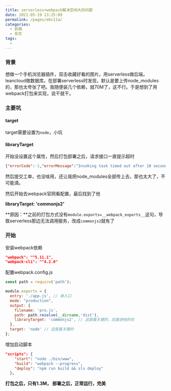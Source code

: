 ```yaml
---
title: serverless+webpack解决空间大的问题
date: 2021-05-19 13:25:09
permalink: /pages/ebc11a/
categories:
  - 前端
  - 杂文
tags:
  - 
---
```

### 背景

想做一个手机浏览器插件，双击收藏好看的图片。用serverless做后端，leancloud做数据库。在部署serverless时发现，默认是要上传node_modules的，那也太夸张了吧。我随便装几个依赖，就70M了，这不行。于是想到了用webpack打包来实现，说干就干。

<!-- more -->


### 主要坑

#### target

target需要设置为`node`，小坑



#### libraryTarget

开始没设置这个属性，然后打包部署之后，请求接口一直提示超时

```json
{"errorCode":-1,"errorMessage":"Invoking task timed out after 10 seconds","requestId":"ddaa2df566de8e2540272e360b06329c","statusCode":433}
```

然后提交工单，也没啥用，还让我把node_modules全部传上去，那也太大了，不可能滴。

然后开始去webpack官网看配置，最后找到了他

**libraryTarget: 'commonjs2'**

**原因：**之前的打包方式没有`module.exports=__webpack_exports__`这句，导致serverless那边无法调用服务，改成`commonjs2`就有了



### 开始

安装webpack依赖

```json
"webpack": "^5.11.1",
"webpack-cli": "^4.2.0"
```



配置webpack.config.js

```js
const path = require('path');

module.exports = {
  entry: './app.js', // 单入口
  mode: "production",
  output: {
    filename: 'pro.js',
    path: path.resolve(__dirname,'dist'),
    libraryTarget: 'commonjs2', // 这是最关键的，后面讲他的坑
  },
  target: 'node' // 这是最关键的
};

```

增加启动脚本

```json
"scripts": {
    "start": "node ./bin/www",
    "build": "webpack --progress",
    "deploy": "npm run build && sls deploy"
  },
```

**打包之后，只有1.3M， 部署之后，正常运行，完美**







